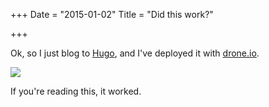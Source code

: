 +++
Date = "2015-01-02"
Title = "Did this work?"

+++

Ok, so I just blog to [Hugo](//gohugo.io/), and I've deployed it with [drone.io](//drone.io). 

<img class="img-responsive" src="//drops.albush.com/even_possible_aliens.gif">

If you're reading this, it worked.
